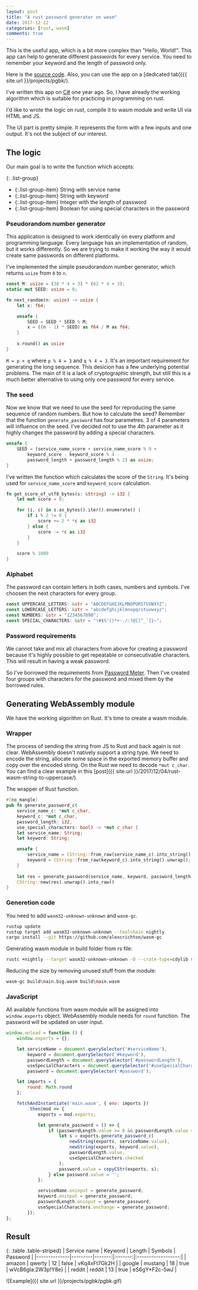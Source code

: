 ```yaml
---
layout: post
title: "A rust password generator on wasm"
date: 2017-12-22
categories: [rust, wasm]
comments: true
---
```


This is the useful app, which is a bit more complex than "Hello, World!". This app can help to generate different passwords for every service. You need to remember your keyword and the length of password only.

Here is the [source code](https://github.com/arkada38/rust-wasm-pgbk). Also, you can use the app on a [dedicated tab]({{ site.url }}/projects/pgbk/).

I've written this app on [C#](https://github.com/arkada38/Password-Generator-Keyword) one year ago. So, I have already the working algorithm which is suitable for practicing in programming on rust.

I'd like to wrote the logic on rust, compile it to wasm module and write UI via HTML and JS.

The UI part is pretty simple. It represents the form with a few inputs and one output. It's not the subject of our interest.

## The logic

Our main goal is to write the function which accepts:

{: .list-group}
- {:.list-group-item} String with service name
- {:.list-group-item} String with keyword
- {:.list-group-item} Integer with the length of password
- {:.list-group-item} Boolean for using special characters in the password

### Pseudorandom number generator

This application is designed to work identically on every platform and programming language. Every language has an implementation of random, but it works differently. So we are trying to make it working the way it would create same passwords on different platforms.

I've implemented the simple pseudorandom number generator, which returns `usize` from `0` to `n`.

```rust
const M: usize = (38 * 4 + 3) * (62 * 4 + 3);
static mut SEED: usize = 0;

fn next_random(n: usize) -> usize {
    let x: f64;

    unsafe {
        SEED = SEED * SEED % M;
        x = ((n - 1) * SEED) as f64 / M as f64;
    }
    
    x.round() as usize
}
```

`M = p × q` where `p % 4 = 3` and `q % 4 = 3`. It's an important requirement for generating the long sequence. This desicion has a few underlying potential problems. The main of it is a lack of cryptographic strength, but still this is a much better alternative to using only one password for every service.

### The seed

Now we know that we need to use the seed for reproducing the same sequence of random numbers. But how to calculate the seed? Remember that the function `generate_password` has four parametres. 3 of 4 parameters will influence on the seed. I've decided not to use the 4th parameter as it highly changes the password by adding a special characters.

```rust
unsafe {
    SEED = (service_name_score + service_name_score % 9 +
        keyword_score - keyword_score % 4 -
        password_length + password_length % 2) as usize;
}
```

I've written the function which calculates the score of the `String`. It's being used for `service_name_score` and `keyword_score` calculation.

```rust
fn get_score_of_utf8_bytes(s: &String) -> i32 {
    let mut score = 0;

    for (i, c) in s.as_bytes().iter().enumerate() {
        if i % 2 != 0 {
            score += 2 * *c as i32
        } else {
            score -= *c as i32
        }
    }

    score % 1000
}
```

### Alphabet

The password can contain letters in both cases, numbers and symbols. I've choosen the next characters for every group.

```rust
const UPPERCASE_LETTERS: &str = "ABCDEFGHIJKLMNOPQRSTUVWXYZ";
const LOWERCASE_LETTERS: &str = "abcdefghijklmnopqrstuvwxyz";
const NUMBERS: &str = "1234567890";
const SPECIAL_CHARACTERS: &str = "!#$%'()*+-./:?@[]^_`{}~";
```

### Password requirements

We cannot take and mix all characters from above for creating a password because it's highly possible to get repeatable or consecutivable characters. This will result in having a weak password.

So I've borrowed the requirements from [Password Meter](http://www.passwordmeter.com/).
Then I've created four groups with characters for the password and mixed them by the borrowed rules.

## Generating WebAssembly module

We have the working algorithm on Rust. It's time to create a wasm module.

### Wrapper

The process of sending the string from JS to Rust and back again is not clear. WebAssembly doesn't natively support a string type. We need to encode the string, allocate some space in the exported memory buffer and copy over the encoded string. On the Rust we need to decode `*mut c_char`. You can find a clear example in this [post]({{ site.url }}/2017/12/04/rust-wasm-string-to-uppercase/).

The wrapper of Rust function.

```rust
#[no_mangle]
pub fn generate_password_c(
    service_name_c: *mut c_char,
    keyword_c: *mut c_char,
    password_length: i32,
    use_special_characters: bool) -> *mut c_char {
    let service_name: String;
    let keyword: String;

    unsafe {
        service_name = CString::from_raw(service_name_c).into_string().unwrap();
        keyword = CString::from_raw(keyword_c).into_string().unwrap();
    }
    
    let res = generate_password(service_name, keyword, password_length, use_special_characters);
    CString::new(res).unwrap().into_raw()
}
```

### Generetion code

You need to add `wasm32-unknown-unknown` and `wasm-gc`.

```bash
rustup update
rustup target add wasm32-unknown-unknown --toolchain nightly
cargo install --git https://github.com/alexcrichton/wasm-gc
```

Generating wasm module in build folder from rs file:

```bash
rustc +nightly --target wasm32-unknown-unknown -O --crate-type=cdylib src\main.rs -o build\main.big.wasm
```

Reducing the size by removing unused stuff from the module:

```bash
wasm-gc build\main.big.wasm build\main.wasm
```

### JavaScript

All available functions from wasm module will be assigned into `window.exports` object.
WebAssembly module needs for `round` function.
The password will be updated on user input.

```js
window.onload = function () {
    window.exports = {};

    let serviceName = document.querySelector('#serviceName'),
        keyword = document.querySelector('#keyword'),
        passwordLength = document.querySelector('#passwordLength'),
        useSpecialCharacters = document.querySelector('#useSpecialCharacters'),
        password = document.querySelector('#password');

    let imports = {
        round: Math.round
    };

    fetchAndInstantiate('main.wasm', { env: imports })
        .then(mod => {
            exports = mod.exports;

            let generate_password = () => {
                if (passwordLength.value >= 8 && passwordLength.value <= 60) {
                    let s = exports.generate_password_c(
                        newString(exports, serviceName.value),
                        newString(exports, keyword.value),
                        passwordLength.value,
                        useSpecialCharacters.checked
                    );
                    password.value = copyCStr(exports, s);
                } else password.value = '';
            };

            serviceName.oninput = generate_password;
            keyword.oninput = generate_password;
            passwordLength.oninput = generate_password;
            useSpecialCharacters.onchange = generate_password;
        });
};
```

## Result

{: .table .table-striped}
| Service name | Keyword | Length | Symbols | Password           |
|--------------|---------|-------:|:-------:|:------------------:|
| amazon       | qwerty  |     12 | false   | vKq4xFt7Gk2H       |
| google       | mustang |     18 | true    | wVcB6gIa:2W3p!Y8e} |
| reddit       | reddit  |     13 | true    | eS6gY*F2c-5wJ      |

![Example]({{ site.url }}/projects/pgbk/pgbk.gif)
